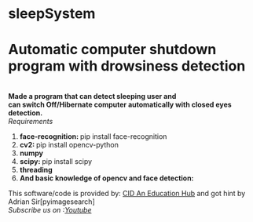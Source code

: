 # sleepSystem
<h1>Automatic computer shutdown program with drowsiness detection</h1>
</br>
<b>Made a program that can detect sleeping user and <br>can switch Off/Hibernate computer automatically with closed eyes detection.</b>
</br>
<i>Requirements</i>
<ol>
  <li><b>face-recognition: </b> pip install face-recognition</li>
  <li><b>cv2: </b>pip install opencv-python</li>
  <li><b>numpy </b></li>
  <li><b>scipy: </b>pip install scipy</li>
  <li><b>threading </b></li>
  <li><b>And basic knowledge of opencv and face detection: </b></li>  
</ol>
  <span> This software/code is provided by: <a href="https://cideduhub.blogspot.com">CID An Education Hub</a>
    and got hint by Adrian Sir[pyimagesearch]</span>
  <div><i> Subscribe us on :<a href="https://www.youtube.com/c/cidaneducationhub">Youtube</a></a></div>

